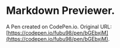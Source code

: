 # Markdown Previewer.

A Pen created on CodePen.io. Original URL: [https://codepen.io/fubu98/pen/bGEbxjM](https://codepen.io/fubu98/pen/bGEbxjM).


